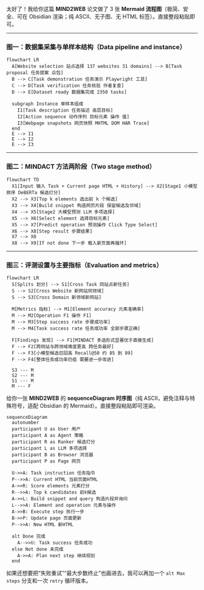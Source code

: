 太好了！我给你这篇 **MIND2WEB** 论文做了 3 张 **Mermaid 流程图**（极简、安全、可在 Obsidian 渲染；纯 ASCII、无子图、无 HTML 标签）。直接整段粘贴即可。

---

### 图一：数据集采集与单样本结构（Data pipeline and instance）

```mermaid
flowchart LR
  A[Website selection 站点选择 137 websites 31 domains] --> B[Task proposal 任务提案 众包]
  B --> C[Task demonstration 任务演示 Playwright 工具]
  C --> D[Task verification 任务核验 作者复查]
  D --> E[Dataset ready 数据集完成 2350 tasks]

  subgraph Instance 单样本组成
    I1[Task description 任务描述 高层目标]
    I2[Action sequence 动作序列 目标元素 操作 值]
    I3[Webpage snapshots 网页快照 MHTML DOM HAR Trace]
  end
  E --> I1
  E --> I2
  E --> I3
```

---

### 图二：MINDACT 方法两阶段（Two stage method）

```mermaid
flowchart TD
  X1[Input 输入 Task + Current page HTML + History] --> X2[Stage1 小模型排序 DeBERTa 候选打分]
  X2 --> X3[Top k elements 选出前 k 个候选]
  X3 --> X4[Build snippet 构造网页片段 保留候选及邻域]
  X4 --> X5[Stage2 大模型预测 LLM 多项选择]
  X5 --> X6[Select element 选择目标元素]
  X5 --> X7[Predict operation 预测操作 Click Type Select]
  X6 --> X8[Step result 步骤结果]
  X7 --> X8
  X8 --> X9[If not done 下一步 载入新页面再循环]
```

---

### 图三：评测设置与主要指标（Evaluation and metrics）

```mermaid
flowchart LR
  S[Splits 划分] --> S1[Cross Task 同站点新任务]
  S --> S2[Cross Website 新网站同领域]
  S --> S3[Cross Domain 新领域新网站]

  M[Metrics 指标] --> M1[Element accuracy 元素准确率]
  M --> M2[Operation F1 操作 F1]
  M --> M3[Step success rate 步骤成功率]
  M --> M4[Task success rate 任务成功率 全部步骤正确]

  F[Findings 发现] --> F1[MINDACT 多选形式显著优于直接生成]
  F --> F2[跨网站与跨领域难度更高 跨任务最好]
  F --> F3[小模型候选召回高 Recall@50 约 85 到 89]
  F --> F4[整体任务成功率仍低 需要进一步改进]

  S3 --- M
  S2 --- M
  S1 --- M
  M --- F
```

给你一张 **MIND2WEB** 的 **sequenceDiagram 时序图**（纯 ASCII，避免注释与特殊符号，适配 Obsidian 的 Mermaid）。直接整段粘贴即可渲染。

```mermaid
sequenceDiagram
  autonumber
  participant U as User 用户
  participant A as Agent 策略
  participant R as Ranker 候选打分
  participant L as LLM 多项选择
  participant B as Browser 浏览器
  participant P as Page 网页

  U->>A: Task instruction 任务指令
  P-->>A: Current HTML 当前页面HTML
  A->>R: Score elements 元素打分
  R-->>A: Top k candidates 前k候选
  A->>L: Build snippet and query 构造片段并询问
  L-->>A: Element and operation 元素与操作
  A->>B: Execute step 执行一步
  B->>P: Update page 页面更新
  P-->>A: New HTML 新HTML

  alt Done 完成
    A-->>U: Task success 任务成功
  else Not done 未完成
    A->>A: Plan next step 继续规划
  end
```

如果还想要把“失败重试”“最大步数终止”也画进去，我可以再加一个 `alt Max steps` 分支和一次 `retry` 循环版本。